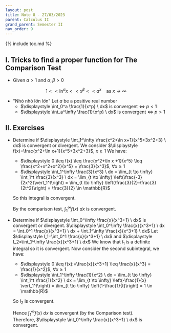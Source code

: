 ```yaml
---
layout: post
title: Note 8 - 27/03/2023
parent: Calculus II
grand_parent: Semester II
nav_order: 9
---
```


{% include toc.md %}

## I. Tricks to find a proper function for The Comparison Test

* Given $a > 1$ and $\alpha,\beta>0$

$$
1 << \ln^\alpha x << x^\beta << a^x \ \ \ \ \text{as $x \to \infty$}
$$

* "Nhỏ nhỏ lớn lớn"
Let $a$ be a positive real number
    * $\displaystyle \int_0^a \frac{1}{x^p} \ dx$ is convergent $\Leftrightarrow$ $p<1$
    * $\displaystyle \int_a^\infty \frac{1}{x^p} \ dx$ is convergent $\Leftrightarrow$ $p>1$
    
## II. Exercises
* Determine if $\displaystyle \int_1^\infty \frac{x^2+\ln x+1}{x^5+3x^2+3} \ dx$ is convergent or divergent.
We consider $\displaystyle f(x)=\frac{x^2+\ln x+1}{x^5+3x^2+3}$, $x \geq 1$
We have:
    * $\displaystyle 0 \leq f(x) \leq \frac{x^2+\ln x +1}{x^5} \leq \frac{x^2+x^2+x^2}{x^5} = \frac{3}{x^3}$, $\forall x \geq 1$ 
    * $\displaystyle \int_1^\infty \frac{3}{x^3} \ dx = \lim_{t \to \infty} \int_1^t \frac{3}{x^3} \ dx = \lim_{t \to \infty} \left(\frac{-3}{2x^2}\vert_1^t\right) = \lim_{t \to \infty} \left(\frac{3}{2}-\frac{3}{2t^2}\right) = \frac{3}{2} \in \mathbb{R}$
  
    So this integral is convergent.
    
    By the comparison test, $\displaystyle \int_1^\infty f(x) \ dx$ is convergent.
    
* Determine if $\displaystyle \int_0^\infty \frac{x}{x^3+1} \ dx$ is convergent or divergent.
$\displaystyle \int_0^\infty \frac{x}{x^3+1} \ dx = \int_0^1 \frac{x}{x^3+1} \ dx + \int_1^\infty \frac{x}{x^3+1} \ dx$
Let $\displaystyle I_1=\int_0^1 \frac{x}{x^3+1} \ dx$ and $\displaystyle I_2=\int_1^\infty \frac{x}{x^3+1} \ dx$
We know that $I_1$ is a definite integral so it is convergent.
Now consider the second subintegral, we have:
    * $\displaystyle 0 \leq f(x):=\frac{x}{x^3+1} \leq \frac{x}{x^3} = \frac{1}{x^2}$, $\forall x \geq 1$
    * $\displaystyle \int_1^\infty \frac{1}{x^2} \ dx = \lim_{t \to \infty} \int_1^t \frac{1}{x^2} \ dx = \lim_{t \to \infty} \left(-\frac{1}{x} \vert_1^t\right) = \lim_{t \to \infty} \left(1-\frac{1}{t}\right) = 1 \in \mathbb{R}$
  
    So $I_2$ is convergent.
    
    Hence $\displaystyle \int_1^\infty f(x) \ dx$ is convergent (by the Comparison test).    
    Therefore, $\displaystyle \int_0^\infty \frac{x}{x^3+1} \ dx$ is convergent.